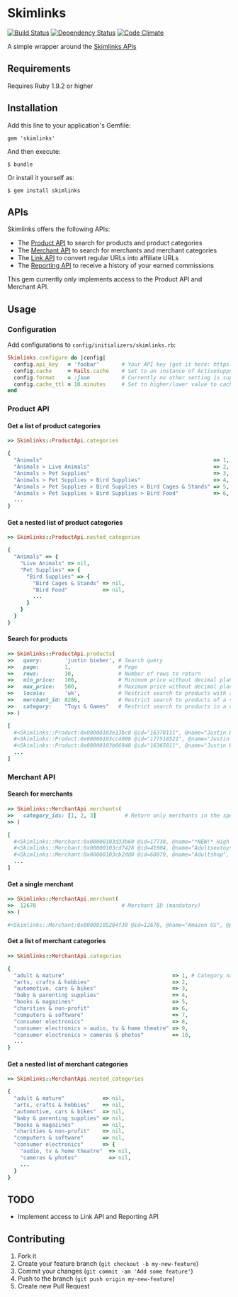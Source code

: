 # Skimlinks

[![Build Status](https://secure.travis-ci.org/krautcomputing/skimlinks.png)](http://travis-ci.org/krautcomputing/skimlinks)
[![Dependency Status](https://gemnasium.com/krautcomputing/skimlinks.png)](https://gemnasium.com/krautcomputing/skimlinks)
[![Code Climate](https://codeclimate.com/badge.png)](https://codeclimate.com/github/krautcomputing/skimlinks)

A simple wrapper around the [Skimlinks APIs](http://skimlinks.com/apis)

## Requirements

Requires Ruby 1.9.2 or higher

## Installation

Add this line to your application's Gemfile:

    gem 'skimlinks'

And then execute:

    $ bundle

Or install it yourself as:

    $ gem install skimlinks

## APIs

Skimlinks offers the following APIs:

* The [Product API](http://api-products.skimlinks.com/doc/) to search for products and product categories
* The [Merchant API](http://api-merchants.skimlinks.com/doc/) to search for merchants and merchant categories
* The [Link API](http://go.redirectingat.com/doc/) to convert regular URLs into affiliate URLs
* The [Reporting API](https://api-reports.skimlinks.com/doc/) to receive a history of your earned commissions

This gem currently only implements access to the Product API and Merchant API.

## Usage

### Configuration

Add configurations to `config/initializers/skimlinks.rb`:

```ruby
Skimlinks.configure do |config|
  config.api_key   = 'foobar'       # Your API key (get it here: https://accounts.skimlinks.com/productapi) (mandatory)
  config.cache     = Rails.cache    # Set to an instance of ActiveSupport::Cache::Store to cache the API requests. (optional, defaults to nil)
  config.format    = :json          # Currently no other setting is supported. In the future it will be possible to set this to :xml to communicate with the API via XML. (optional, defaults to :json)
  config.cache_ttl = 10.minutes     # Set to higher/lower value to cache requests shorter/longer. (optional, defaults to 1 day)
end
```

### Product API

#### Get a list of product categories

```ruby
>> Skimlinks::ProductApi.categories

{
  "Animals"                                                      => 1, # Category name => category ID
  "Animals > Live Animals"                                       => 2,
  "Animals > Pet Supplies"                                       => 3,
  "Animals > Pet Supplies > Bird Supplies"                       => 4,
  "Animals > Pet Supplies > Bird Supplies > Bird Cages & Stands" => 5,
  "Animals > Pet Supplies > Bird Supplies > Bird Food"           => 6,
  ...
}
```

#### Get a nested list of product categories

```ruby
>> Skimlinks::ProductApi.nested_categories

{
  "Animals" => {
    "Live Animals" => nil,
    "Pet Supplies" => {
      "Bird Supplies" => {
        "Bird Cages & Stands" => nil,
        "Bird Food"           => nil,
        ...
      }
    }
  }
}
```

#### Search for products

```ruby
>> Skimlinks::ProductApi.products(
>>   query:       'justin bieber', # Search query                                           (mandatory)
>>   page:        1,               # Page                                                   (optional, defaults to 1)
>>   rows:        10,              # Number of rows to return                               (optional, max. 300, defaults to 10)
>>   min_price:   100,             # Minimum price without decimal plance (ie: 100 = $1.00) (optional)
>>   max_price:   500,             # Maximum price without decimal plance (ie: 500 = $5.00) (optional)
>>   locale:      'uk',            # Restrict search to products with a certain locale      (optional)
>>   merchant_id: 8286,            # Restrict search to products of a specific merchant     (optional)
>>   category:    "Toys & Games"   # Restrict search to products in a certain category      (optional)
>> )

[
  #<Skimlinks::Product:0x00000103e13bc0 @id="16378111", @name="Justin Bieber (Live) Poster", @url="http://www.play.com/Product.aspx?r=GADG&title=20468288", @description="Justin Bieber (Live) Poster", @merchant="Play.com", @country="UK", @price=299, @currency="gbp", @category="Toys & Games", @image_urls=[#<URI::HTTP:0x00000103e13cb0 URL:http://images.productserve.com/preview/1418/153122801.jpg>]>,
  #<Skimlinks::Product:0x00000103cc4008 @id="177518521", @name="Justin Bieber Boyfriend Poster", @url="http://www.play.com/Product.aspx?r=GADG&title=33428272", @description="Justin Bieber (Boyfriend)", @merchant="Play.com", @country="UK", @price=299, @currency="gbp", @category="Toys & Games", @image_urls=[#<URI::HTTP:0x00000103cc41e8 URL:http://images.productserve.com/preview/1418/569238291.jpg>]>,
  #<Skimlinks::Product:0x00000103b66940 @id="16365811", @name="Justin Bieber (Hoodie) Mini Poster", @url="http://www.play.com/Product.aspx?r=GADG&title=20418241", @description="Justin Bieber (Hoodie) Mini Poster", @merchant="Play.com", @country="UK", @price=299, @currency="gbp", @category="Toys & Games", @image_urls=[#<URI::HTTP:0x00000103b66a80 URL:http://images.productserve.com/preview/1418/148546541.jpg>]>,
  ...
]

```

### Merchant API

#### Search for merchants

```ruby
>> Skimlinks::MerchantApi.merchants(
>>   category_ids: [1, 2, 3]         # Return only merchants in the specificed categories (optional)
>> )

[
  #<Skimlinks::Merchant:0x00000103d33b60 @id=17738, @name="*NEW!* High Commission Payout!", @preferred={}, @updated_at=2012-12-16 01:02:00 +0100, @average_conversion_rate="0", @average_commission="0", @logo_url="http://s.skimresources.com/logos/17738.jpg", @domains={"9682"=>"mykegelsecret.com", "45143"=>"kegelmasters.com"}, @categories={"37"=>"health & beauty", "1"=>"adult & mature", "38"=>"health & beauty;cosmetics", "39"=>"health & beauty;health products"}, @countries=["united states"], @product_count=0>,
  #<Skimlinks::Merchant:0x00000103cd7428 @id=41004, @name="Adultsextoys.com - A Huge Range Of Adult Products", @preferred={}, @updated_at=2012-12-16 01:02:00 +0100, @average_conversion_rate="0", @average_commission="0", @logo_url="http://s.skimresources.com/logos/41004.jpg", @domains={"40457"=>"adultsextoys.com.au"}, @categories={"1"=>"adult & mature"}, @countries=["australia"], @product_count=0>,
  #<Skimlinks::Merchant:0x00000103cb2dd0 @id=68079, @name="Adultshop", @preferred={}, @updated_at=2012-12-16 01:02:00 +0100, @average_conversion_rate="0", @average_commission="0", @logo_url="http://s.skimresources.com/logos/68079.jpg", @domains={"68133"=>"shop.adultshop.de"}, @categories={"1"=>"adult & mature"}, @countries=["germany"], @product_count=0>,
  ...
]
```

#### Get a single merchant

```ruby
>> Skimlinks::MerchantApi.merchant(
>>  12678                           # Merchant ID (mandatory)
>> )

#<Skimlinks::Merchant:0x00000105204f30 @id=12678, @name="Amazon US", @preferred={"commission"=>"8.5% General products\r\n4% Electronics", "commissionDetails"=>"Was 6% --&gt; NOW 8.5% General products!\r\nWas 3% --&gt; NOW 4% Electronics!", "description"=>"Amazon.com is the global leader in e-commerce.  They launch new product categories and stores around the world as it offers customers greater selection, lower prices, more in-stock merchandise, and a best-in-class shopping experience.", "ecpc"=>"0.00", "featured_commission"=>nil, "pp_enabled"=>"1"}, @updated_at=2012-12-07 01:02:00 +0100, @average_conversion_rate="5.42%", @average_commission="6.36%", @logo_url="http://s.skimresources.com/logos/12678.jpeg", @domains={"6309"=>"amazon.com", "47172"=>"wireless.amazon.com", "119814"=>"amazonsupply.com"}, @categories={"12"=>"consumer electronics;mobiles, pdas & satnav", "50"=>"phones, tv & broadband subscriptions", "8"=>"consumer electronics", "9"=>"consumer electronics;audio, tv & home theatre", "10"=>"consumer electronics;cameras & photos", "11"=>"consumer electronics;gadgets & geeks", "13"=>"consumer electronics;mp3 players & accessories", "18"=>"fashion & accessories", "19"=>"fashion & accessories;belts & bags", "20"=>"fashion & accessories;children's clothing", "21"=>"fashion & accessories;jewelry", "22"=>"fashion & accessories;lingerie & sleepwear", "23"=>"fashion & accessories;men's clothing", "24"=>"fashion & accessories;shoes", "25"=>"fashion & accessories;women's clothing", "33"=>"gifts", "34"=>"gifts;chocolate", "35"=>"gifts;flowers", "36"=>"gifts;novelty", "40"=>"home & garden", "41"=>"home & garden;bed & bath", "42"=>"home & garden;diy", "43"=>"home & garden;furniture & interior design", "44"=>"home & garden;garden", "45"=>"home & garden;home appliances", "37"=>"health & beauty", "38"=>"health & beauty;cosmetics", "39"=>"health & beauty;health products"}, @countries=["united states"], @product_count=0>
```

#### Get a list of merchant categories

```ruby
>> Skimlinks::MerchantApi.categories

{
  "adult & mature"                                  => 1, # Category name => category ID
  "arts, crafts & hobbies"                          => 2,
  "automotive, cars & bikes"                        => 3,
  "baby & parenting supplies"                       => 4,
  "books & magazines"                               => 5,
  "charities & non-profit"                          => 6,
  "computers & software"                            => 7,
  "consumer electronics"                            => 8,
  "consumer electronics > audio, tv & home theatre" => 9,
  "consumer electronics > cameras & photos"         => 10,
  ...
}
```

#### Get a nested list of merchant categories

```ruby
>> Skimlinks::MerchantApi.nested_categories

{
  "adult & mature"            => nil,
  "arts, crafts & hobbies"    => nil,
  "automotive, cars & bikes"  => nil,
  "baby & parenting supplies" => nil,
  "books & magazines"         => nil,
  "charities & non-profit"    => nil,
  "computers & software"      => nil,
  "consumer electronics"      => {
    "audio, tv & home theatre"  => nil,
    "cameras & photos"          => nil,
    ...
  }
}
```

## TODO

* Implement access to Link API and Reporting API

## Contributing

1. Fork it
2. Create your feature branch (`git checkout -b my-new-feature`)
3. Commit your changes (`git commit -am 'Add some feature'`)
4. Push to the branch (`git push origin my-new-feature`)
5. Create new Pull Request
